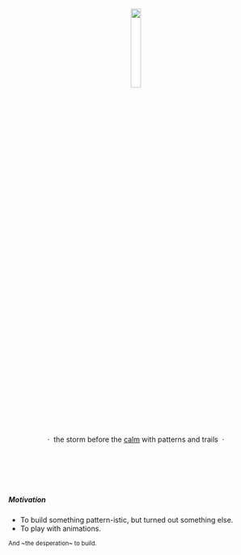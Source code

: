 <br />
<p align="center">
    <img src="https://user-images.githubusercontent.com/61280281/202912289-fb81ccc4-4781-4f19-a60a-d6a2b43aab72.png" width="20%">
</p>

<br />
<br />

<p align="center">&nbsp;·&nbsp; the storm before the <a href="https://github.com/tusharnankani/resonating-circles">calm</a> with patterns and trails &nbsp;·&nbsp;</p>
<p align="center"><a href="https://tusharnankani.github.io/patternistic"></a></p>

<br />
<br />
<br />
<br />

##### Motivation

- To build something pattern-istic, but turned out something else.
- To play with animations.

<sup>And ~the desperation~ to build.</sup>

